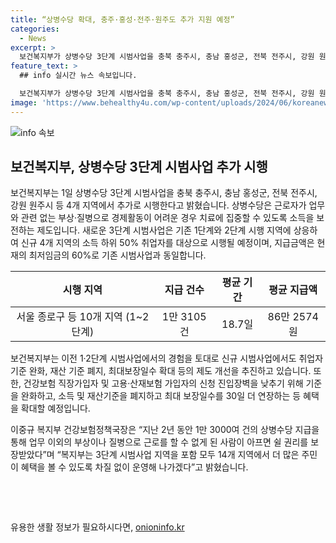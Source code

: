 ```yaml
---
title: “상병수당 확대, 충주·홍성·전주·원주도 추가 지원 예정”
categories:
  - News
excerpt: >
  보건복지부가 상병수당 3단계 시범사업을 충북 충주시, 충남 홍성군, 전북 전주시, 강원 원주시 등 4개 지역에서 추가로 시행한다고 밝혔다. 상병수당은 근로자의 부상·질병으로 인해 소득 보전을 위한 제도로, 최저임금의 60%로 지급된다. 1·2단계 시범사업 운영을 바탕으로 취업자 기준 완화, 재산 기준 폐지, 최대보장일수 확대 등 제도 개선을 추진하며, 14개 지역에서 차질 없이 운영할 예정이다.
feature_text: >
  ## info 실시간 뉴스 속보입니다.

  보건복지부가 상병수당 3단계 시범사업을 충북 충주시, 충남 홍성군, 전북 전주시, 강원 원주시 등 4개 지역에서 추가로 시행한다고 밝혔다. 상병수당은 근로자의 부상·질병으로 인해 소득 보전을 위한 제도로, 최저임금의 60%로 지급된다. 1·2단계 시범사업 운영을 바탕으로 취업자 기준 완화, 재산 기준 폐지, 최대보장일수 확대 등 제도 개선을 추진하며, 14개 지역에서 차질 없이 운영할 예정이다.
image: 'https://www.behealthy4u.com/wp-content/uploads/2024/06/koreanews.jpg'
---
```


<p><img src="https://www.behealthy4u.com/wp-content/uploads/2024/06/koreanews.jpg" alt="info 속보" /></p>

<h2 data-ke-size="size26">보건복지부, 상병수당 3단계 시범사업 추가 시행</h2>

<p data-ke-size="size16">보건복지부는 1일 상병수당 3단계 시범사업을 충북 충주시, 충남 홍성군, 전북 전주시, 강원 원주시 등 4개 지역에서 추가로 시행한다고 밝혔습니다. 상병수당은 근로자가 업무와 관련 없는 부상·질병으로 경제활동이 어려운 경우 치료에 집중할 수 있도록 소득을 보전하는 제도입니다. 새로운 3단계 시범사업은 기존 1단계와 2단계 시행 지역에 상응하여 신규 4개 지역의 소득 하위 50% 취업자를 대상으로 시행될 예정이며, 지급금액은 현재의 최저임금의 60%로 기존 시범사업과 동일합니다.</p>

<table>
<thead>
<tr>
<th style="text-align: center;">시행 지역</th>
<th style="text-align: center;">지급 건수</th>
<th style="text-align: center;">평균 기간</th>
<th style="text-align: center;">평균 지급액</th>
</tr>
</thead>
<tbody>
<tr>
<td style="text-align: center;">서울 종로구 등 10개 지역 (1~2단계)</td>
<td style="text-align: center;">1만 3105건</td>
<td style="text-align: center;">18.7일</td>
<td style="text-align: center;">86만 2574원</td>
</tr>
</tbody>
</table>

<p data-ke-size="size16">보건복지부는 이전 1·2단계 시범사업에서의 경험을 토대로 신규 시범사업에서도 취업자 기준 완화, 재산 기준 폐지, 최대보장일수 확대 등의 제도 개선을 추진하고 있습니다. 또한, 건강보험 직장가입자 및 고용·산재보험 가입자의 신청 진입장벽을 낮추기 위해 기준을 완화하고, 소득 및 재산기준을 폐지하고 최대 보장일수를 30일 더 연장하는 등 혜택을 확대할 예정입니다.</p>

<p data-ke-size="size16">이중규 복지부 건강보험정책국장은 “지난 2년 동안 1만 3000여 건의 상병수당 지급을 통해 업무 이외의 부상이나 질병으로 근로를 할 수 없게 된 사람이 아프면 쉴 권리를 보장받았다”며 “복지부는 3단계 시범사업 지역을 포함 모두 14개 지역에서 더 많은 주민이 혜택을 볼 수 있도록 차질 없이 운영해 나가겠다”고 밝혔습니다.</p>

<p data-ke-size="size16">&nbsp;</p>

<p data-ke-size="size16">&nbsp;</p>
유용한 생활 정보가 필요하시다면, <a href="https://onioninfo.kr" rel="dofollow">onioninfo.kr</a>


